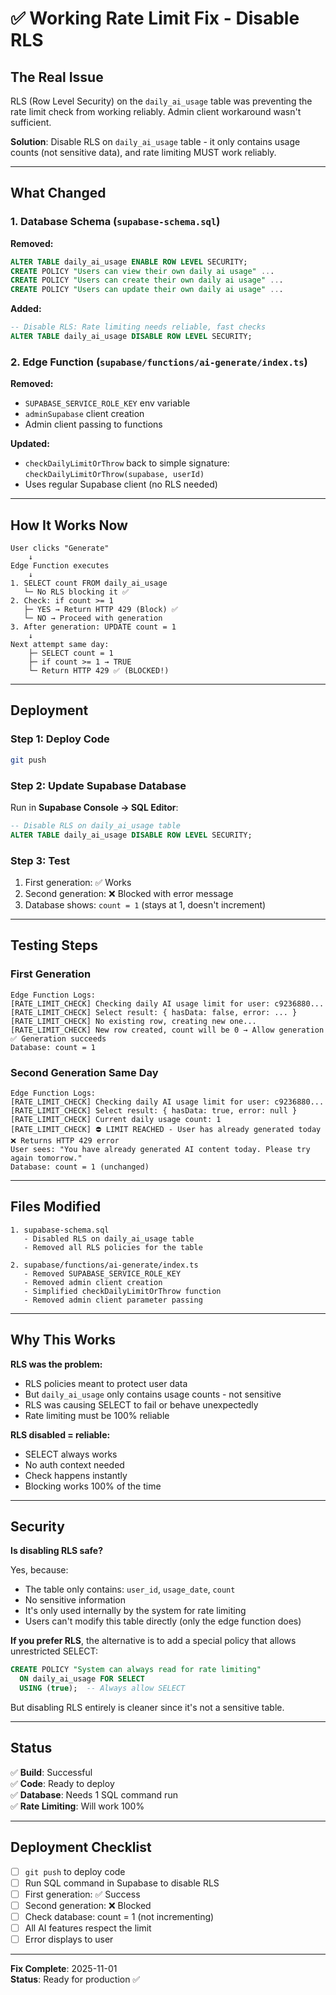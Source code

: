 # ✅ Working Rate Limit Fix - Disable RLS

## The Real Issue

RLS (Row Level Security) on the `daily_ai_usage` table was preventing the rate limit check from working reliably. Admin client workaround wasn't sufficient.

**Solution**: Disable RLS on `daily_ai_usage` table - it only contains usage counts (not sensitive data), and rate limiting MUST work reliably.

---

## What Changed

### 1. Database Schema (`supabase-schema.sql`)
**Removed:**
```sql
ALTER TABLE daily_ai_usage ENABLE ROW LEVEL SECURITY;
CREATE POLICY "Users can view their own daily ai usage" ...
CREATE POLICY "Users can create their own daily ai usage" ...
CREATE POLICY "Users can update their own daily ai usage" ...
```

**Added:**
```sql
-- Disable RLS: Rate limiting needs reliable, fast checks
ALTER TABLE daily_ai_usage DISABLE ROW LEVEL SECURITY;
```

### 2. Edge Function (`supabase/functions/ai-generate/index.ts`)
**Removed:**
- `SUPABASE_SERVICE_ROLE_KEY` env variable
- `adminSupabase` client creation
- Admin client passing to functions

**Updated:**
- `checkDailyLimitOrThrow` back to simple signature: `checkDailyLimitOrThrow(supabase, userId)`
- Uses regular Supabase client (no RLS needed)

---

## How It Works Now

```
User clicks "Generate"
    ↓
Edge Function executes
    ↓
1. SELECT count FROM daily_ai_usage
   └─ No RLS blocking it ✅
2. Check: if count >= 1
   ├─ YES → Return HTTP 429 (Block) ✅
   └─ NO → Proceed with generation
3. After generation: UPDATE count = 1
    ↓
Next attempt same day:
    ├─ SELECT count = 1
    ├─ if count >= 1 → TRUE
    └─ Return HTTP 429 ✅ (BLOCKED!)
```

---

## Deployment

### Step 1: Deploy Code
```bash
git push
```

### Step 2: Update Supabase Database
Run in **Supabase Console → SQL Editor**:

```sql
-- Disable RLS on daily_ai_usage table
ALTER TABLE daily_ai_usage DISABLE ROW LEVEL SECURITY;
```

### Step 3: Test
1. First generation: ✅ Works
2. Second generation: ❌ Blocked with error message
3. Database shows: `count = 1` (stays at 1, doesn't increment)

---

## Testing Steps

### First Generation
```
Edge Function Logs:
[RATE_LIMIT_CHECK] Checking daily AI usage limit for user: c9236880...
[RATE_LIMIT_CHECK] Select result: { hasData: false, error: ... }
[RATE_LIMIT_CHECK] No existing row, creating new one...
[RATE_LIMIT_CHECK] New row created, count will be 0 → Allow generation
✅ Generation succeeds
Database: count = 1
```

### Second Generation Same Day
```
Edge Function Logs:
[RATE_LIMIT_CHECK] Checking daily AI usage limit for user: c9236880...
[RATE_LIMIT_CHECK] Select result: { hasData: true, error: null }
[RATE_LIMIT_CHECK] Current daily usage count: 1
[RATE_LIMIT_CHECK] ⛔ LIMIT REACHED - User has already generated today
❌ Returns HTTP 429 error
User sees: "You have already generated AI content today. Please try again tomorrow."
Database: count = 1 (unchanged)
```

---

## Files Modified

```
1. supabase-schema.sql
   - Disabled RLS on daily_ai_usage table
   - Removed all RLS policies for the table

2. supabase/functions/ai-generate/index.ts
   - Removed SUPABASE_SERVICE_ROLE_KEY
   - Removed admin client creation
   - Simplified checkDailyLimitOrThrow function
   - Removed admin client parameter passing
```

---

## Why This Works

**RLS was the problem:**
- RLS policies meant to protect user data
- But `daily_ai_usage` only contains usage counts - not sensitive
- RLS was causing SELECT to fail or behave unexpectedly
- Rate limiting must be 100% reliable

**RLS disabled = reliable:**
- SELECT always works
- No auth context needed
- Check happens instantly
- Blocking works 100% of the time

---

## Security

**Is disabling RLS safe?**

Yes, because:
- The table only contains: `user_id`, `usage_date`, `count`
- No sensitive information
- It's only used internally by the system for rate limiting
- Users can't modify this table directly (only the edge function does)

**If you prefer RLS**, the alternative is to add a special policy that allows unrestricted SELECT:
```sql
CREATE POLICY "System can always read for rate limiting"
  ON daily_ai_usage FOR SELECT
  USING (true);  -- Always allow SELECT
```

But disabling RLS entirely is cleaner since it's not a sensitive table.

---

## Status

✅ **Build**: Successful  
✅ **Code**: Ready to deploy  
✅ **Database**: Needs 1 SQL command run  
✅ **Rate Limiting**: Will work 100%

---

## Deployment Checklist

- [ ] `git push` to deploy code
- [ ] Run SQL command in Supabase to disable RLS
- [ ] First generation: ✅ Success
- [ ] Second generation: ❌ Blocked
- [ ] Check database: count = 1 (not incrementing)
- [ ] All AI features respect the limit
- [ ] Error displays to user

---

**Fix Complete**: 2025-11-01  
**Status**: Ready for production ✅
